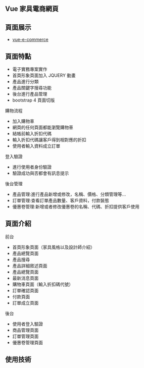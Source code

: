 ## Vue 家具電商網頁
## 頁面展示
* [vue-e-commerce](https://wantzuuuu.github.io/furnitureShopping/#/customer_website/index)
## 頁面特點
* 電子實務專案實作
* 首頁形象頁面加入 JQUERY 動畫
* 產品進行分類
* 產品關鍵字搜尋功能
* 後台進行產品管理
* bootstrap 4 頁面切版

購物流程
  * 加入購物車
  * 網頁的任何頁面都能瀏覽購物車
  * 結帳前輸入折扣代碼
  * 輸入折扣代碼讓客戶得到相對應的折扣
  * 使用者輸入資料成立訂單

登入驗證
  * 進行使用者身份驗證
  * 驗證成功與否都會有訊息提示

後台管理
 * 產品管理:進行產品新增或修改，名稱、價格、分類管理等...
 * 訂單管理:查看訂單產品數量、客戶資料，付款裝態
 * 優惠卷管理:新增或者修改優惠卷的名稱、代碼、折扣提供客戶使用

## 頁面介紹

前台

   * 首頁形象頁面（家具風格以及設計師介紹）
   * 產品總覽頁面
   * 產品搜尋
   * 產品詳細敘述頁面
   * 產品總覽頁面
   * 最新消息頁面
   * 購物車頁面（輸入折扣碼代號）
   * 訂單確認頁面
   * 付款頁面
   * 訂單成立頁面
 
 後台
 
  * 使用者登入驗證
  * 商品管理頁面
  * 訂單管理頁面
  * 優惠卷管理頁面

## 使用技術
